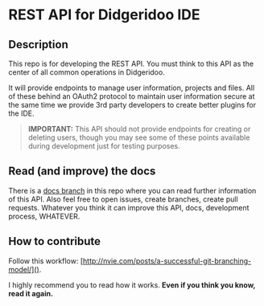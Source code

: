 # REST API for Didgeridoo IDE

## Description
This repo is for developing the REST API. You must think to this API as the center of all common operations in Didgeridoo.

It will provide endpoints to manage user information, projects and files. All of these behind an OAuth2 protocol to maintain user information secure at the same time we provide 3rd party developers to create better plugins for the IDE.

> **IMPORTANT:** This API should not provide endpoints for creating or deleting users, though you may see some of these points available during development just for testing purposes.

## Read (and improve) the docs

There is a [docs branch](https://github.com/fmvilas/didgeridoo-api/tree/docs) in this repo where you can read further information of this API. Also feel free to open issues, create branches, create pull requests. Whatever you think it can improve this API, docs, development process, WHATEVER.

## How to contribute

Follow this workflow: [http://nvie.com/posts/a-successful-git-branching-model/]().

I highly recommend you to read how it works. **Even if you think you know, read it again.**
